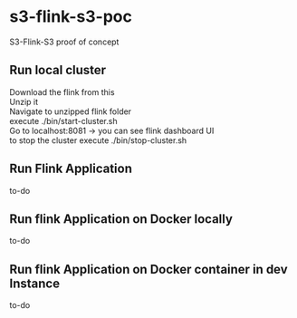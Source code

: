# s3-flink-s3-poc
S3-Flink-S3 proof of concept

## Run local cluster 
Download the flink from this \
Unzip it \
Navigate to unzipped flink folder \
execute ./bin/start-cluster.sh \
Go to localhost:8081 -> you can see flink dashboard UI \
to stop the cluster execute ./bin/stop-cluster.sh

## Run Flink Application
to-do

## Run flink Application on Docker locally
to-do

## Run flink Application on Docker container in dev Instance
to-do